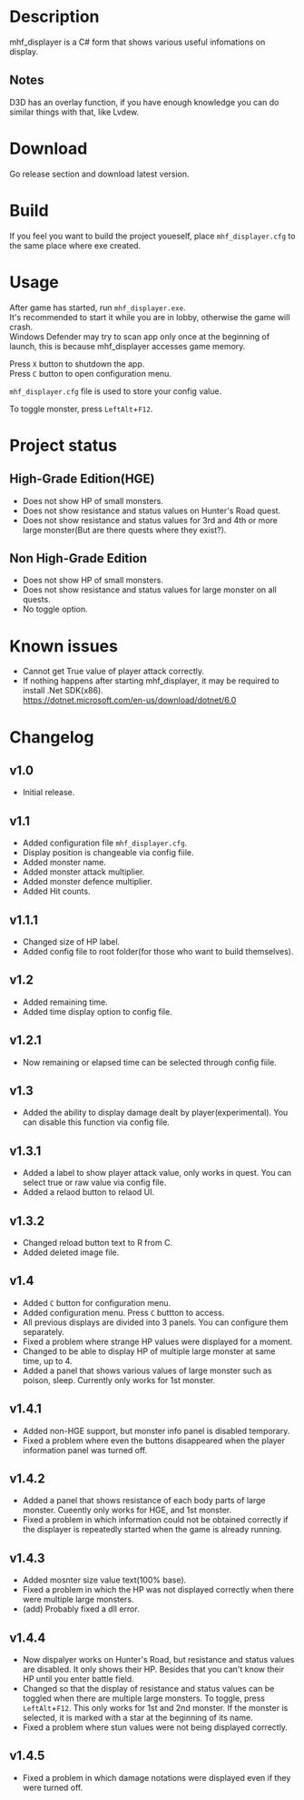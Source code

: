 # Description
mhf_displayer is a C# form that shows various useful infomations on display.  

## Notes
D3D has an overlay function, if you have enough knowledge you can do similar things with that, like Lvdew.  

# Download
Go release section and download latest version.

# Build
If you feel you want to build the project youeself, place `mhf_displayer.cfg` to the same place where exe created.

# Usage
After game has started, run `mhf_displayer.exe`.  
It's recommended to start it while you are in lobby, otherwise the game will crash.  
Windows Defender may try to scan app only once at the beginning of launch, this is because mhf_displayer accesses game memory.  

Press `X` button to shutdown the app.  
Press `C` button to open configuration menu.

`mhf_displayer.cfg` file is used to store your config value.  

To toggle monster, press `LeftAlt`+`F12`.

# Project status

## High-Grade Edition(HGE)
- Does not show HP of small monsters.
- Does not show resistance and status values on Hunter's Road quest.
- Does not show resistance and status values for 3rd and 4th or more large monster(But are there quests where they exist?).

## Non High-Grade Edition
- Does not show HP of small monsters.
- Does not show resistance and status values for large monster on all quests.
- No toggle option.

# Known issues
- Cannot get True value of player attack correctly.  
- If nothing happens after starting mhf_displayer, it may be required to install .Net SDK(x86).  
https://dotnet.microsoft.com/en-us/download/dotnet/6.0


# Changelog

## v1.0
- Initial release.

## v1.1
- Added configuration file `mhf_displayer.cfg`.  
- Display position is changeable via config fiile.  
- Added monster name.  
- Added monster attack multiplier.  
- Added monster defence multiplier.  
- Added Hit counts.

## v1.1.1
- Changed size of HP label.  
- Added config file to root folder(for those who want to build themselves).

## v1.2
- Added remaining time.  
- Added time display option to config file.  

## v1.2.1
- Now remaining or elapsed time can be selected through config fiile.  

## v1.3
- Added the ability to display damage dealt by player(experimental). You can disable this function via config file.

## v1.3.1
- Added a label to show player attack value, only works in quest. You can select true or raw value via config file.  
- Added a relaod button to relaod UI.

## v1.3.2
- Changed reload button text to R from C.  
- Added deleted image file.  

## v1.4
- Added `C` button for configuration menu.  
- Added configuration menu. Press `C` buttton to access.  
- All previous displays are divided into 3 panels. You can configure them separately.  
- Fixed a problem where strange HP values were displayed for a moment.  
- Changed to be able to display HP of multiple large monster at same time, up to 4.   
- Added a panel that shows various values of large monster such as poison, sleep. Currently only works for 1st monster.  

## v1.4.1
- Added non-HGE support, but monster info panel is disabled temporary.  
- Fixed a problem where even the buttons disappeared when the player information panel was turned off.

## v1.4.2
- Added a panel that shows resistance of each body parts of large monster. Cueently only works for HGE, and 1st monster.
- Fixed a problem in which information could not be obtained correctly if the displayer is repeatedly started when the game is already running.

## v1.4.3
- Added mosnter size value text(100% base).
- Fixed a problem in which the HP was not displayed correctly when there were multiple large monsters.
- (add) Probably fixed a dll error.

## v1.4.4
- Now dispalyer works on Hunter's Road, but resistance and status values are disabled. It only shows their HP. Besides that you can't know their HP until you enter battle field.
- Changed so that the display of resistance and status values can be toggled when there are multiple large monsters. To toggle, press `LeftAlt`+`F12`. This only works for 1st and 2nd monster. If the monster is selected, it is marked with a star at the beginning of its name.
- Fixed a problem where stun values were not being displayed correctly.

## v1.4.5
- Fixed a problem in which damage notations were displayed even if they were turned off.
